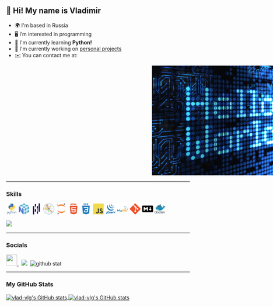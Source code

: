## 👋 Hi! My name is Vladimir

  - 🌍 I'm based in Russia
  - 🖥️ I’m interested in programming
  - 🧠 I'm currently learning **Python!**
  - 🚀 I'm currently working on [personal projects](https://github.com/vlad-vlg?tab=repositories)
  - ✉️ You can contact me at:  

<img src="HW.jpg" alt="ProgrammImage" style="width: 400px; height: 300px; position: relative; left: 400px;"/>

---

### Skills 

<div>
  <code><img height="30" src="https://github.com/devicons/devicon/blob/master/icons/python/python-original-wordmark.svg"></code>
  <code><img height="30" src="https://github.com/devicons/devicon/blob/master/icons/numpy/numpy-original.svg"></code>
  <code><img height="30" src="https://github.com/devicons/devicon/blob/master/icons/pandas/pandas-original.svg"></code>
  <code><img height="30" src="https://github.com/devicons/devicon/blob/master/icons/matplotlib/matplotlib-original.svg"></code>
  <code><img height="30" src="https://github.com/devicons/devicon/blob/master/icons/jupyter/jupyter-original.svg"/></code>
  <code><img height="30" src="https://github.com/devicons/devicon/blob/master/icons/html5/html5-plain-wordmark.svg"/></code>
  <code><img height="30" src="https://github.com/devicons/devicon/blob/master/icons/css3/css3-plain-wordmark.svg"/></code>
  <code><img height="30" src="https://github.com/devicons/devicon/blob/master/icons/javascript/javascript-original.svg"/></code>
  <code><img height="30" src="https://github.com/devicons/devicon/blob/master/icons/jquery/jquery-plain-wordmark.svg"/></code>
  <code><img height="30" src="https://github.com/devicons/devicon/blob/master/icons/mysql/mysql-original-wordmark.svg"/></code>
  <code><img height="30" src="https://github.com/devicons/devicon/blob/master/icons/git/git-original.svg"/></code>
  <code><img height="30" src="https://raw.githubusercontent.com/github/explore/80688e429a7d4ef2fca1e82350fe8e3517d3494d/topics/markdown/markdown.png"/></code>
  <code><img height="30" src="https://github.com/devicons/devicon/blob/master/icons/docker/docker-original-wordmark.svg"/></code>
</div>  


 [![](https://www.codewars.com/users/Vlad_e/badges/micro)](https://www.codewars.com/users/Vlad_e)  
 
---

### Socials 

<div>
<a href="https://www.github.com/vlad-vlg" target="_blank" rel="noreferrer">
    <picture>
      <source media="(prefers-color-scheme: dark)" srcset="https://raw.githubusercontent.com/danielcranney/readme-generator/main/public/icons/socials/github-dark.svg" />
      <source media="(prefers-color-scheme: light)" srcset="https://raw.githubusercontent.com/danielcranney/readme-generator/main/public/icons/socials/github.svg" />
      <img src="https://raw.githubusercontent.com/danielcranney/readme-generator/main/public/icons/socials/github.svg" width="30" height="30"/>
    </picture>
</a>&nbsp;
<img src="https://img.shields.io/github/followers/vlad-vlg?logo=github&style=for-the-badge&color=0891b2&labelColor=grey"/>&nbsp;
<img src="https://komarev.com/ghpvc/?username=vlad-vlg&style=for-the-badge&color=0891b2" alt="github stat"/>
</div>

---

### My GitHub Stats

<a href="http://www.github.com/vlad-vlg">
  <img height=200 width=400 align="center" src="https://github-readme-stats.vercel.app/api?username=vlad-vlg&show_icons=true&hide=contribs&count_private=true&title_color=5FABEE&text_color=718CA1&icon_color=5FABEE&bg_color=deg,000000,27272a&hide_border=true&rank_icon=percentile" alt="vlad-vlg's GitHub stats" />
</a>
<a href="http://www.github.com/vlad-vlg">
  <img height=200 width=370 align="center" src="https://github-readme-streak-stats.herokuapp.com/?user=vlad-vlg&stroke=5FABEE&background=27272a&ring=87cefa&fire=0099ff&currStreakNum=5FABEE&currStreakLabel=5FABEE&sideNums=5FABEE&sideLabels=5FABEE&dates=5FABEE&hide_border=true" alt="vlad-vlg's GitHub stats" />
</a>

